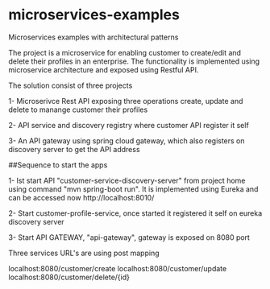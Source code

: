 # microservices-examples
Microservices examples with architectural patterns

The project is a microservice for enabling customer to create/edit and delete their profiles in an enterprise. The functionality is implemented using 
microservice architecture and exposed using Restful API. 

The solution consist of three projects

1- Microserivce Rest API exposing three operations create, update and delete to manange customer their profiles

2- API service and discovery registry where customer API register it self

3- An API gateway using spring cloud gateway, which also registers on discovery server to get the API address

##Sequence to start the apps

1- Ist start API "customer-service-discovery-server" from project home using command "mvn spring-boot run". It is implemented using Eureka and can be accessed now http://localhost:8010/

2- Start customer-profile-service, once started it registered it self on eureka discovery server

3- Start API GATEWAY, "api-gateway", gateway is exposed on 8080 port


Three services URL's are using post mapping

localhost:8080/customer/create
localhost:8080/customer/update
localhost:8080/customer/delete/{id}
